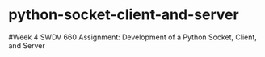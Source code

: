 # python-socket-client-and-server

#Week 4 SWDV 660 Assignment: Development of a Python Socket, Client, and Server 
